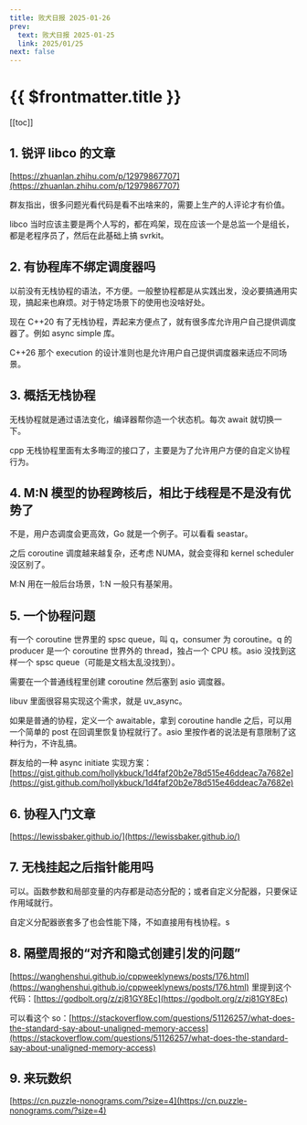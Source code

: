 ```yaml
---
title: 败犬日报 2025-01-26
prev:
  text: 败犬日报 2025-01-25
  link: 2025/01/25
next: false
---
```


# {{ $frontmatter.title }}

[[toc]]

## 1. 锐评 libco 的文章

[https://zhuanlan.zhihu.com/p/12979867707](https://zhuanlan.zhihu.com/p/12979867707)

群友指出，很多问题光看代码是看不出啥来的，需要上生产的人评论才有价值。

libco 当时应该主要是两个人写的，都在鸡架，现在应该一个是总监一个是组长，都是老程序员了，然后在此基础上搞 svrkit。

## 2. 有协程库不绑定调度器吗

以前没有无栈协程的语法，不方便。一般整协程都是从实践出发，没必要搞通用实现，搞起来也麻烦。对于特定场景下的使用也没啥好处。

现在 C++20 有了无栈协程，弄起来方便点了，就有很多库允许用户自己提供调度器了。例如 async simple 库。

C++26 那个 execution 的设计准则也是允许用户自己提供调度器来适应不同场景。

## 3. 概括无栈协程

无栈协程就是通过语法变化，编译器帮你造一个状态机。每次 await 就切换一下。

cpp 无栈协程里面有太多晦涩的接口了，主要是为了允许用户方便的自定义协程行为。

## 4. M:N 模型的协程跨核后，相比于线程是不是没有优势了

不是，用户态调度会更高效，Go 就是一个例子。可以看看 seastar。

之后 coroutine 调度越来越复杂，还考虑 NUMA，就会变得和 kernel scheduler 没区别了。

M:N 用在一般后台场景，1:N 一般只有基架用。

## 5. 一个协程问题

有一个 coroutine 世界里的 spsc queue，叫 q，consumer 为 coroutine。q 的 producer 是一个 coroutine 世界外的 thread，独占一个 CPU 核。asio 没找到这样一个 spsc queue（可能是文档太乱没找到）。

需要在一个普通线程里创建 coroutine 然后塞到 asio 调度器。

libuv 里面很容易实现这个需求，就是 uv_async。

如果是普通的协程，定义一个 awaitable，拿到 coroutine handle 之后，可以用一个简单的 post 在回调里恢复协程就行了。asio 里按作者的说法是有意限制了这种行为，不许乱搞。

群友给的一种 async initiate 实现方案：[https://gist.github.com/hollykbuck/1d4faf20b2e78d515e46ddeac7a7682e](https://gist.github.com/hollykbuck/1d4faf20b2e78d515e46ddeac7a7682e)

## 6. 协程入门文章

[https://lewissbaker.github.io/](https://lewissbaker.github.io/)

## 7. 无栈挂起之后指针能用吗

可以。函数参数和局部变量的内存都是动态分配的；或者自定义分配器，只要保证作用域就行。

自定义分配器嵌套多了也会性能下降，不如直接用有栈协程。s

## 8. 隔壁周报的“对齐和隐式创建引发的问题”

[https://wanghenshui.github.io/cppweeklynews/posts/176.html](https://wanghenshui.github.io/cppweeklynews/posts/176.html) 里提到这个代码：[https://godbolt.org/z/zj81GY8Ec](https://godbolt.org/z/zj81GY8Ec)

可以看这个 so：[https://stackoverflow.com/questions/51126257/what-does-the-standard-say-about-unaligned-memory-access](https://stackoverflow.com/questions/51126257/what-does-the-standard-say-about-unaligned-memory-access)

## 9. 来玩数织

[https://cn.puzzle-nonograms.com/?size=4](https://cn.puzzle-nonograms.com/?size=4)
